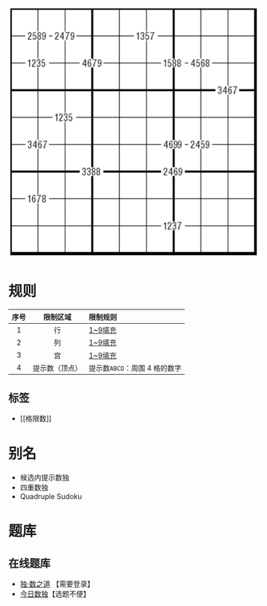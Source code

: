 ![](../../../images/sudoku/候选内提示数独.png)

# 规则

| 序号  |  限制区域   | 限制规则                |
|:---:|:-------:|:--------------------|
|  1  |    行    | [1~9填充]            |
|  2  |    列    | [1~9填充]            |
|  3  |    宫    | [1~9填充]            |
|  4  | 提示数（顶点） | 提示数`ABCD`：周围 4 格的数字 |

## 标签

- [[格限数]]

# 别名

- 候选内提示数独
- 四重数独
- Quadruple Sudoku

# 题库

## 在线题库

- [独·数之道](http://www.sudokufans.org.cn/lx/game.index.php?type=ts) 【需要登录】
- [今日数独]【选题不便】

[1~9填充]: ../../../rules.md#1to9填充

[今日数独]: https://cn.sudoku.today/g-quadruple-sudoku/
